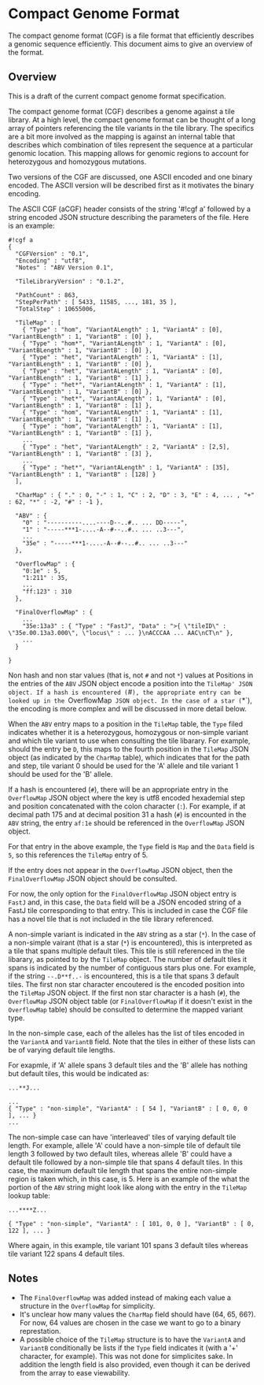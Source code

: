 Compact Genome Format
=====================

The compact genome format (CGF) is a file format that efficiently describes a genomic sequence efficiently.
This document aims to give an overview of the format.

Overview
--------

This is a draft of the current compact genome format specification.

The compact genome format (CGF) describes a genome against a tile library.  At a high level, the compact genome
format can be thought of a long array of pointers referencing the tile variants in the tile library.  The specifics
are a bit more involved as the mapping is against an internal table that describes which combination of tiles
represent the sequence at a particular genomic location.  This mapping allows for genomic regions to account
for heterozygous and homozygous mutations.

Two versions of the CGF are discussed, one ASCII encoded and one binary encoded.  The ASCII version will be
described first as it motivates the binary encoding.

The ASCII CGF (aCGF) header consists of the string '#!cgf a' followed by a string encoded JSON
structure describing the parameters of the file.  Here is an example:

    #!cgf a
    {
      "CGFVersion" : "0.1",
      "Encoding" : "utf8",
      "Notes" : "ABV Version 0.1",

      "TileLibraryVersion" : "0.1.2",

      "PathCount" : 863,
      "StepPerPath" : [ 5433, 11585, ..., 181, 35 ],
      "TotalStep" : 10655006,

      "TileMap" : [
        { "Type" : "hom", "VariantALength" : 1, "VariantA" : [0], "VariantBLength" : 1, "VariantB" : [0] },
        { "Type" : "hom*", "VariantALength" : 1, "VariantA" : [0], "VariantBLength" : 1, "VariantB" : [0] },
        { "Type" : "het", "VariantALength" : 1, "VariantA" : [1], "VariantBLength" : 1, "VariantB" : [0] },
        { "Type" : "het", "VariantALength" : 1, "VariantA" : [0], "VariantBLength" : 1, "VariantB" : [1] },
        { "Type" : "het*", "VariantALength" : 1, "VariantA" : [1], "VariantBLength" : 1, "VariantB" : [0] },
        { "Type" : "het*", "VariantALength" : 1, "VariantA" : [0], "VariantBLength" : 1, "VariantB" : [1] },
        { "Type" : "hom", "VariantALength" : 1, "VariantA" : [1], "VariantBLength" : 1, "VariantB" : [1] },
        { "Type" : "hom", "VariantALength" : 1, "VariantA" : [1], "VariantBLength" : 1, "VariantB" : [1] },
        ...
        { "Type" : "het", "VariantALength" : 2, "VariantA" : [2,5], "VariantBLength" : 1, "VariantB" : [3] },
        ...
        { "Type" : "het*", "VariantALength" : 1, "VariantA" : [35], "VariantBLength" : 1, "VariantB" : [128] }
      ],

      "CharMap" : { "." : 0, "-" : 1, "C" : 2, "D" : 3, "E" : 4, ... , "+" : 62, "*" : -2, "#" : -1 },

      "ABV" : {
        "0" : "----------....----D--..#.. ... DD-----",
        "1" : "-----***1-....-A--#--..#.. ... ..3---",
        ...
        "35e" : "-----***1-....-A--#--..#.. ... ..3---"
      },

      "OverflowMap" : {
        "0:1e" : 5,
        "1:211" : 35,
        ...
        "ff:123" : 310
      },

      "FinalOverflowMap" : {
        ...
        "35e:13a3" : { "Type" : "FastJ", "Data" : ">{ \"tileID\" : \"35e.00.13a3.000\", \"locus\" : ... }\nACCCAA ... AAC\nCT\n" },
        ...
      }

    }

Non hash and non star values (that is, not `#` and not `*`) values at Positions in the entries of the `ABV` JSON object encode a position into the `TileMap' JSON object.
If a hash is encountered (`#`), the appropriate entry can be looked up in the `OverflowMap` JSON object.
In the case of a star (`*`), the encoding is more complex and will be discussed in more detail below.

When the `ABV` entry maps to a position in the `TileMap` table, the `Type` filed indicates whether it is a heterozygous, homozygous or non-simple variant and which tile variant to use when consulting the tile libarary.
For example, should the entry be `D`, this maps to the fourth position in the `TileMap` JSON object (as indicated by the `CharMap` table), which indicates that for the path and step, tile variant 0 should be used for the 'A' allele and tile variant 1 should be used for the 'B' allele.

If a hash is encountered (`#`), there will be an appropriate entry in the `OverflowMap` JSON object where the key is utf8 encoded hexademial step and position concatenated with the colon character (`:`).
For example, if at decimal path 175 and at decimal position 31 a hash (`#`) is encounted in the `ABV` string, the entry `af:1e` should be referenced in the `OverflowMap` JSON object.

For that entry in the above example, the `Type` field is `Map` and the `Data` field is `5`, so this references the `TileMap` entry of 5.

If the entry does not appear in the `OverflowMap` JSON object, then the `FinalOverflowMap` JSON object should be consulted.

For now, the only option for the `FinalOverflowMap` JSON object entry is `FastJ` and, in this case, the `Data` field will be a JSON encoded string of a FastJ tile corresponding to that entry.
This is included in case the CGF file has a novel tile that is not included in the tile library referenced.


A non-simple variant is indicated in the `ABV` string as a star (`*`).
In the case of a non-simple vairant (that is a star (`*`) is encountered), this is interpreted as a tile that spans multiple default tiles.
This tile is still referenced in the tile libarary, as pointed to by the `TileMap` object.
The number of default tiles it spans is indicated by the number of contiguous stars plus one.
For example, if the string `--.D**f..-` is encountered, this is a tile that spans 3 default tiles.
The first non star character encoutered is the encoded position into the `TileMap` JSON object.
If the first non star character is a hash (`#`), the `OverflowMap` JSON object table (or `FinalOverflowMap` if it doesn't exist
in the `OverflowMap` table) should be consulted to determine the mapped variant type.

In the non-simple case, each of the alleles has the list of tiles encoded in the `VariantA` and `VariantB` field.  Note
that the tiles in either of these lists can be of varying default tile lengths.

For exapmle, if 'A' allele spans 3 default tiles and the 'B' allele has nothing but default tiles, this would be indicated as:

    ...**J...

    ...
    { "Type" : "non-simple", "VariantA" : [ 54 ], "VariantB" : [ 0, 0, 0 ], ... }
    ...

The non-simple case can have 'interleaved' tiles of varying default tile length.
For example, allele 'A' could have a non-simple tile of default tile length 3 followed by two default tiles, whereas allele 'B' could have a
default tile followed by a non-simple tile that spans 4 default tiles.
In this case, the maximum default tile length that spans the entire non-simple region is taken which, in this case, is 5.
Here is an example of the what the portion of the `ABV` string might look like along with the entry in the `TileMap` lookup table:

    ...****Z...

    { "Type" : "non-simple", "VariantA" : [ 101, 0, 0 ], "VariantB" : [ 0, 122 ], ... }

Where again, in this example, tile variant 101 spans 3 default tiles whereas tile variant 122 spans 4 default tiles.





Notes
-----

  - The `FinalOverflowMap` was added instead of making each value a structure in the `OverflowMap` for simplicity.
  - It's unclear how many values the `CharMap` field should have (64, 65, 66?).  For now, 64 values are chosen in the case we want to go to a binary represtation.
  - A possible choice of the `TileMap` structure is to have the `VariantA` and `VariantB` conditionally be lists if the `Type` field indicates it (with a '+' character, for example).
    This was not done for simplicites sake.  In addition the length field is also provided, even though it can be derived from the array to ease viewability.



